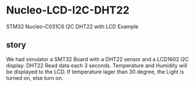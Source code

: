 # Nucleo-LCD-I2C-DHT22
STM32 Nucleo-C031C6 I2C DHT22 with LCD Example
## story
We had simulator a SMT32 Board with a DHT22 sensor and a LCD1602 I2C display. DHT22 Read data each 3 seconds. Temperature and Humidity will be displayed to the LCD. If temperature lager than 30 degree, the Light is turned on, else turn on.

